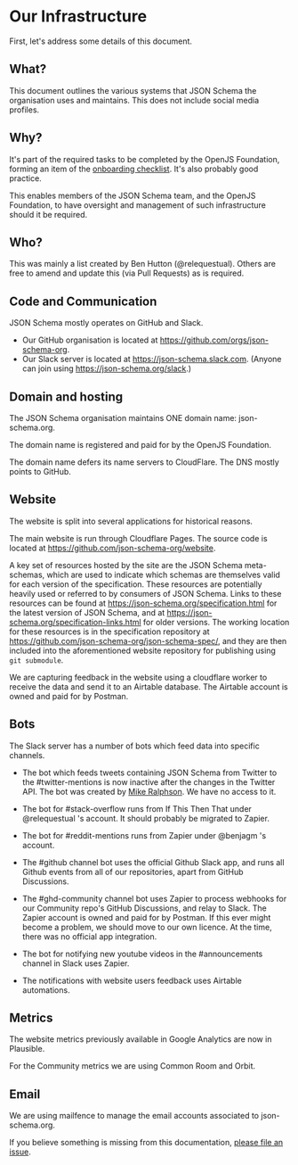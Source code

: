 # Our Infrastructure

First, let's address some details of this document.

## What?

This document outlines the various systems that JSON Schema the organisation uses and maintains.
This does not include social media profiles.

## Why?

It's part of the required tasks to be completed by the OpenJS Foundation, forming an item of the [onboarding checklist](https://github.com/openjs-foundation/cross-project-council/blob/main/PROJECT_PROGRESSION.md#onboarding-checklist).
It's also probably good practice.

This enables members of the JSON Schema team, and the OpenJS Foundation, to have oversight and management of such infrastructure should it be required.

## Who?

This was mainly a list created by Ben Hutton (@relequestual).
Others are free to amend and update this (via Pull Requests) as is required.

## Code and Communication
JSON Schema mostly operates on GitHub and Slack.

* Our GitHub organisation is located at https://github.com/orgs/json-schema-org.
* Our Slack server is located at https://json-schema.slack.com.
(Anyone can join using https://json-schema.org/slack.)

## Domain and hosting
The JSON Schema organisation maintains ONE domain name: json-schema.org.

The domain name is registered and paid for by the OpenJS Foundation.

The domain name defers its name servers to CloudFlare.
The DNS mostly points to GitHub.

## Website
The website is split into several applications for historical reasons.

The main website is run through Cloudflare Pages. The source code is located at https://github.com/json-schema-org/website.


A key set of resources hosted by the site are the JSON Schema meta-schemas, which are used to indicate which schemas are themselves valid for each version of the specification.
These resources are potentially heavily used or referred to by consumers of JSON Schema.
Links to these resources can be found at https://json-schema.org/specification.html for the latest version of JSON Schema, and at https://json-schema.org/specification-links.html for older versions.
The working location for these resources is in the specification repository at https://github.com/json-schema-org/json-schema-spec/, and they are then included into the aforementioned website repository for publishing using `git submodule`.

We are capturing feedback in the website using a cloudflare worker to receive the data and send it to an Airtable database. The Airtable account is owned and paid for by Postman.

## Bots
The Slack server has a number of bots which feed data into specific channels.

* The bot which feeds tweets containing JSON Schema from Twitter to the #twitter-mentions is now inactive after the changes in the Twitter API. The bot was created by [Mike Ralphson](https://twitter.com/PermittedSoc). We have no access to it.

* The bot for #stack-overflow runs from If This Then That under @relequestual 's account. It should probably be migrated to Zapier.

* The bot for #reddit-mentions runs from Zapier under @benjagm 's account. 

* The #github channel bot uses the official Github Slack app, and runs all Github events from all of our repositories, apart from GitHub Discussions.

* The #ghd-community channel bot uses Zapier to process webhooks for our Community repo's GitHub Discussions, and relay to Slack.
The Zapier account is owned and paid for by Postman. If this ever might become a problem, we should move to our own licence.
At the time, there was no official app integration.

* The bot for notifying new youtube videos in the #announcements channel in Slack uses Zapier.

* The notifications with website users feedback uses Airtable automations. 

## Metrics

The website metrics previously available in Google Analytics are now in Plausible.

For the Community metrics we are using Common Room and Orbit.

## Email

We are using mailfence to manage the email accounts associated to json-schema.org.


If you believe something is missing from this documentation, [please file an issue](https://github.com/json-schema-org/community/issues/new?assignees=&labels=&template=action_item.md).
